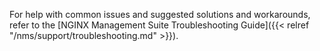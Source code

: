 For help with common issues and suggested solutions and workarounds, refer to the [NGINX Management Suite Troubleshooting Guide]({{< relref "/nms/support/troubleshooting.md" >}}).
